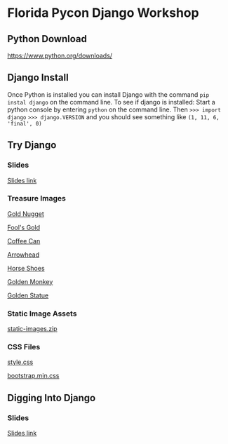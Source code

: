 # Florida Pycon Django Workshop

## Python Download
https://www.python.org/downloads/

## Django Install
Once Python is installed you can install Django with the command `pip instal django` on the command line.
To see if django is installed:
Start a python console by entering `python` on the command line. Then
`>>> import django`
`>>> django.VERSION` and you should see something like `(1, 11, 6, 'final', 0)`

## Try Django
### Slides
[Slides link](https://s3.amazonaws.com/courseware.codeschool.com/try_django/CodeSchool-TryDjango.pdf)

### Treasure Images
[Gold Nugget](https://s3.amazonaws.com/courseware.codeschool.com/try_django/images/treasuregram-gold-nugget.png)

[Fool's Gold](https://s3.amazonaws.com/courseware.codeschool.com/try_django/images/treasuregram-fools-gold.png)

[Coffee Can](https://s3.amazonaws.com/courseware.codeschool.com/try_django/images/treasuregram-coffee-can.png)

[Arrowhead](https://s3.amazonaws.com/courseware.codeschool.com/try_django/images/treasuregram-arrowhead.png)

[Horse Shoes](https://s3.amazonaws.com/courseware.codeschool.com/try_django/images/treasuregram-horseshoes.png)

[Golden Monkey](https://s3.amazonaws.com/courseware.codeschool.com/try_django/images/monkey_walking.jpg)

[Golden Statue](https://s3.amazonaws.com/courseware.codeschool.com/try_django/images/monkey_sitting.jpg)

### Static Image Assets
[static-images.zip](https://s3.amazonaws.com/courseware.codeschool.com/try_django/static-images.zip)

### CSS Files
[style.css](https://raw.githubusercontent.com/sarahholderness/Florida-Pycon-Django-Workshop/master/Treasuregram/main_app/static/style.css)

[bootstrap.min.css](https://raw.githubusercontent.com/sarahholderness/Florida-Pycon-Django-Workshop/master/Treasuregram/main_app/static/bootstrap.min.css)

## Digging Into Django
### Slides
[Slides link](https://s3.amazonaws.com/courseware.codeschool.com/digging_into_django/slides/CodeSchool-DiggingIntoDjango.pdf)
